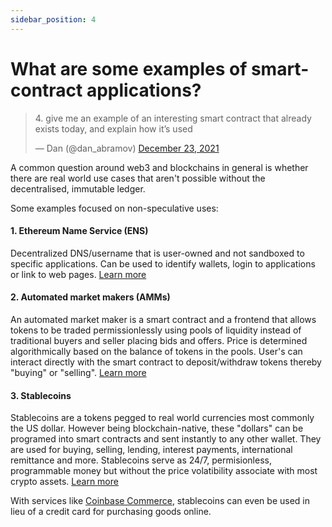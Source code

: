 ```yaml
---
sidebar_position: 4
---
```


# What are some examples of smart-contract applications?

<blockquote class="twitter-tweet"><p lang="en" dir="ltr">4. give me an example of an interesting smart contract that already exists today, and explain how it’s used</p>&mdash; Dan (@dan_abramov) <a href="https://twitter.com/dan_abramov/status/1474053759001059330?ref_src=twsrc%5Etfw">December 23, 2021</a></blockquote>

A common question around web3 and blockchains in general is whether there are real world use cases that aren't possible without the decentralised, immutable ledger.

Some examples focused on non-speculative uses:

#### 1. Ethereum Name Service (ENS)

Decentralized DNS/username that is user-owned and not sandboxed to specific applications. Can be used to identify wallets, login to applications or link to web pages. [Learn more](https://ens.domains/)

#### 2. Automated market makers (AMMs)

An automated market maker is a smart contract and a frontend that allows tokens to be traded permissionlessly using pools of liquidity instead of traditional buyers and seller placing bids and offers. Price is determined algorithmically based on the balance of tokens in the pools. User's can interact directly with the smart contract to deposit/withdraw tokens thereby "buying" or "selling". [Learn more](https://www.gemini.com/cryptopedia/amm-what-are-automated-market-makers)

#### 3. Stablecoins

Stablecoins are a tokens pegged to real world currencies most commonly the US dollar. However being blockchain-native, these "dollars" can be programed into smart contracts and sent instantly to any other wallet. They are used for buying, selling, lending, interest payments, international remittance and more. Stablecoins serve as 24/7, permisionless, programmable money but without the price volatibility associate with most crypto assets. [Learn more](https://www.coinbase.com/learn/crypto-basics/what-is-a-stablecoin)

With services like [Coinbase Commerce](https://commerce.coinbase.com/), stablecoins can even be used in lieu of a credit card for purchasing goods online.
